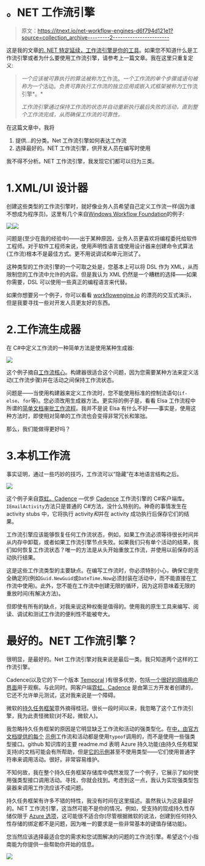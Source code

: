 # 。NET 工作流引擎

> 原文：<https://itnext.io/net-workflow-engines-d6f794d121e1?source=collection_archive---------2----------------------->

这是我的文章[的. NET 特定延续，工作流引擎是你的工具](https://maximcus.medium.com/workflow-engine-is-a-tool-for-you-3f34e4dde831)。如果您不知道什么是工作流引擎或者为什么要使用工作流引擎，请参考上一篇文章。我在这里只重复定义:

> *一个应该被可靠执行的算法被称为*工作流。*一个工作流的单个步骤或语句被称为一个*活动。*负责可靠执行工作流的独立应用或嵌入式框架被称为*工作流引擎*。*
> 
> *工作流引擎通过保持工作流的状态并自动重新执行最后失败的活动，直到整个工作流完成，从而确保工作流的可靠性。*

在这篇文章中，我将

1.  提供…的分类。Net 工作流引擎如何表达工作流
2.  选择最好的。NET 工作流引擎，供开发人员在编写时使用

我不得不分析。NET 工作流引擎，我发现它们都可以归为三类。

# 1.XML/UI 设计器

创建这些类型的工作流引擎时，就好像业务人员希望自己定义工作流一样(因为谁不想成为程序员)。这里有几个来自[Windows Workflow Foundation](https://docs.microsoft.com/en-us/dotnet/framework/windows-workflow-foundation/)的例子:

![](img/78c8f0b47b990536447e0421788fc53c.png)![](img/27dc6a13473fd8bc2ac7bd5f0ad901f9.png)

问题是(至少在我的经验中)——出于某种原因，业务人员更喜欢将编程委托给软件工程师。对于软件工程师来说，使用声明性语言或使用设计器来创建命令式算法(工作流)根本不是最佳方式。更不用说调试和单元测试了。

这种类型的工作流引擎的一个可取之处是，您基本上可以将 DSL 作为 XML，从而限制您的工作流中允许的内容。但是我认为 XML 仍然是一个糟糕的选择——如果你需要，DSL 可以使用一些真正的编程语言来代替。

如果你想要另一个例子，你可以看看 [workflowengine.io](https://workflowengine.io/demo/designer/) 的漂亮的交互式演示，但是我要寻找一些对开发人员更友好的东西。

# 2.工作流生成器

在 C#中定义工作流的一种简单方法是使用某种生成器:

![](img/38369562b276068504397e9eb5d6e385.png)

这个例子摘自[工作流核心](https://workflow-core.readthedocs.io/en/latest/getting-started/)。构建器很适合这个问题，因为您需要某种方法来定义活动(工作流步骤)并在活动之间保持工作流状态。

问题是——当使用构建器来定义工作流时，您不能使用标准的控制流语句(`if-else`、`for`等)。您必须改用生成器方法。更实际的例子是，看看 Elsa 工作流程中所谓的[简单文档审批工作流程](https://elsa-workflows.github.io/elsa-core/docs/guides-document-approval)。我并不是说 Elsa 有什么不好——事实是，使用这种方法时，即使相对简单的工作流也会变得非常冗长和笨拙。

那么，我们能做得更好吗？

# 3.本机工作流

事实证明，通过一些巧妙的技巧，工作流可以“隐藏”在本地语言结构之后。

![](img/9092eeb1787b68176472e4d395b028e5.png)

这个例子来自[霓虹。Cadence](https://doc.neonkube.com/Neon.Cadence-GettingStarted-MultiStepWorkflows.htm) —优步 [Cadence](https://cadenceworkflow.io/) 工作流引擎的 C#客户端库。`IEmailActivity`方法只是普通的 C#方法，没什么特别的。神奇的事情发生在 activity stubs 中，它将执行 activity*和*并在 activity 成功执行后保存它们的结果。

工作流引擎应该能够恢复任何工作流状态，例如，如果工作流必须等待很长时间并从内存中卸载，或者如果工作流引擎节点失败。如果我们只有单个活动的结果，我们如何恢复工作流状态？唯一的方法是从头开始重放工作流，并使用以前保存的活动执行结果。

这是这些工作流类型的主要缺点。在编写工作流时，你必须特别小心，确保它是完全确定的(例如`Guid.NewGuid`或`DateTime.Now`必须封装在活动中，而不能直接在工作流中使用)。此外，您不能在工作流中创建无限的循环，因为这将意味着无限的重放时间(有解决方法)。

但即使有所有的缺点，对我来说这种权衡是值得的。使用我的原生工具来编写、阅读、调试和测试工作流的便利性不能被夸大。

# 最好的。NET 工作流引擎？

很明显，是最好的。Net 工作流引擎对我来说是最后一类。我只知道两个这样的工作流引擎。

Cadence(以及它的下一个版本 [Temporal](https://www.temporal.io/) )有很多优势，包括[一个很好的网络用户界面](https://github.com/uber/cadence-web)用于观察。与此同时。网客户端[霓虹。Cadence](https://doc.neonkube.com/Neon.Cadence-Overview.htm) 是由第三方开发者创建的，它还不允许单元测试，这对我来说是一个障碍。

微软的[持久任务框架](https://github.com/Azure/durabletask)意外摘得桂冠。很长一段时间以来，我忽略了这个工作流引擎，我为此责怪微软(对不起，微软人)。

我忽略持久任务框架的原因是它明显缺乏工作流和活动的强类型化。在[中，由官方文档提供的每个](https://github.com/Azure/durabletask/wiki/Example---Video-Encoding) [示例](https://github.com/Azure/durabletask/wiki/Error-Handling-&-Compensation)工作流和活动都是使用`typeof`调用的，而不是使用一些强类型接口。github 知识库的主要 readme.md 表明 Azure 持久功能(由持久任务框架支持)的文档可能会有所帮助，但是[它的示例](https://docs.microsoft.com/en-us/azure/azure-functions/durable/durable-functions-overview?tabs=csharp#application-patterns)甚至不使用类型——它们使用普通字符串来调用活动。很好。非常容易维护。

不知何故，我在整个持久任务框架存储库中偶然发现了一个例子，它展示了如何使用强类型接口调用活动。寻找，你就会找到。考虑到这一点，我认为实现强类型包装器来调用工作流应该不成问题。

持久任务框架有许多不错的特性，我没有时间在这里描述。虽然我认为这是最好的。NET 工作流引擎，这当然可能不是你的情况。例如，受支持的现成持久性存储仅限于 [Azure 选项](https://github.com/Azure/durabletask)，这可能很不适合你(尽管根据微软的说法，创建到任何持久性存储的绑定都不是问题，因为唯一的要求是一些非常基本的键值存储功能)。

您当然应该选择最适合您的需求和您试图解决的问题的工作流引擎。希望这个小指南能为你提供一些帮助你开始的信息。

![](img/313613f89769acde11e5307ebacc590b.png)